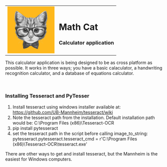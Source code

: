 <html>
<table cellpadding="0" cellspacing ="0">
  <tbody>
    <tr>
      <td><img src="MathCat.bmp" alt="Gizmo" width="150" height="150"></td>
      <td><h1>Math Cat</h1><h3>Calculator application</h3></td>
    </tr>
  </tbody>
</table>
  
<p>This calculator application is being designed to be as cross platform as possible. It works in three ways; you have a basic calaculator, a handwriting recognition calculator, and a database of equations calculator.</p>
</br></html>
<h3>Installing Tesseract and PyTesser</h3>

1. Install tesseract using windows installer available at: https://github.com/UB-Mannheim/tesseract/wiki
2. Note the tesseract path from the installation. Default installation path would be: C:\Program Files (x86)\Tesseract-OCR
3. pip install pytesseract
4. set the tesseract path in the script before calling image_to_string:
pytesseract.pytesseract.tesseract_cmd = r'C:\Program Files (x86)\Tesseract-OCR\tesseract.exe'

There are other ways to get and install tesseract, but the Mannheim is the easiest for Windows computers.
